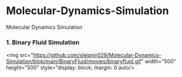 # Molecular-Dynamics-Simulation
Molecular Dynamics Simulation

### 1. Binary Fluid Simulation
<img src="https://github.com/sleipnir029/Molecular-Dynamics-Simulation/blob/main/BinaryFluid/movies/binaryfluid.gif" width="500" height="500" style="display: block; margin: 0 auto/>
